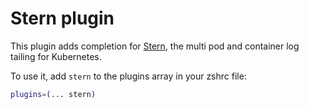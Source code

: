 # Stern plugin

This plugin adds completion for [Stern](https://github.com/stern/stern), the multi pod and container log tailing for Kubernetes.

To use it, add `stern` to the plugins array in your zshrc file:

```zsh
plugins=(... stern)
```
